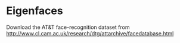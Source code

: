 # Eigenfaces

Download the AT&T face-recognition dataset from 
http://www.cl.cam.ac.uk/research/dtg/attarchive/facedatabase.html